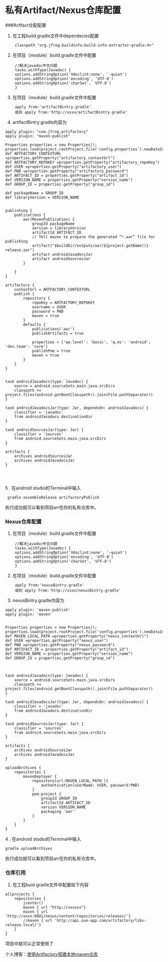 # 私有Artifact/Nexus仓库配置

###Aritfact仓配配置
1. 在工程build.gradle文件中dependecies配置

        classpath "org.jfrog.buildinfo:build-info-extractor-gradle:4+"
        
        
2. 在项目（module）build.gradle文件中配置

        //解决javadoc中文问题
        tasks.withType(Javadoc) {
        options.addStringOption('Xdoclint:none', '-quiet')
        options.addStringOption('encoding', 'UTF-8')
        options.addStringOption('charSet', 'UTF-8')
        }
3. 在项目（module）build.gradle文件中配置
        
        apply from:'artifactBintry.gradle'
        或则 apply from:'http://xxxx/artifactBintry.gradle'
        
4. artifactBintry.gradle内容为

```
apply plugin: "com.jfrog.artifactory"
apply plugin: "maven-publish"

Properties properties = new Properties();
properties.load(project.rootProject.file('config.properties').newDataInputStream());
def ARTFACTORY_CONTEXTURL =properties.getProperty("artifactory_contextUrl")
def ARTFACTORY_REPOKEY =properties.getProperty("artifactory_repoKey")
def USER =properties.getProperty("artifactory_user")
def PWD =properties.getProperty("artifactory_password")
def ARTIFACT_ID = properties.getProperty("artifact_id")
def VERSION_NAME = properties.getProperty("version_name")
def GROUP_ID = properties.getProperty("group_id")

def packageName = GROUP_ID
def libraryVersion = VERSION_NAME


publishing {
    publications {
        aar(MavenPublication) {
            groupId packageName
            version = libraryVersion
            artifactId ARTIFACT_ID
            // Tell maven to prepare the generated “*.aar” file for publishing
            artifact("$buildDir/outputs/aar/${project.getName()}-release.aar")
            artifact androidJavadocsJar
            artifact androidSourcesJar
        }

    }
}

artifactory {
    contextUrl = ARTFACTORY_CONTEXTURL
    publish {
        repository {
            repoKey = ARTFACTORY_REPOKEY
            username = USER
            password = PWD
            maven = true
        }
        defaults {
            publications('aar')
            publishArtifacts = true

            properties = ['qa.level': 'basic', 'q.os': 'android', 'dev.team': 'core']
            publishPom = true
            maven = true
        }
    }
}


task androidJavadocs(type: Javadoc) {
    source = android.sourceSets.main.java.srcDirs
    classpath +=    project.files(android.getBootClasspath().join(File.pathSeparator))
}

task androidJavadocsJar(type: Jar, dependsOn: androidJavadocs) {
    classifier = 'javadoc'
    from androidJavadocs.destinationDir
}

task androidSourcesJar(type: Jar) {
    classifier = 'sources'
    from android.sourceSets.main.java.srcDirs
}

artifacts {
    archives androidSourcesJar
    archives androidJavadocsJar
}




```
5 . 在android studio的Terminal中输入 
  
```  
 gradle assembleRelease artifactoryPublish
```
执行成功就可以看到项目arr在你的私有仓库中。

### Nexus仓库配置

1. 在项目（module）build.gradle文件中配置

        //解决javadoc中文问题
        tasks.withType(Javadoc) {
        options.addStringOption('Xdoclint:none', '-quiet')
        options.addStringOption('encoding', 'UTF-8')
        options.addStringOption('charSet', 'UTF-8')
        }
2. 在项目（module）build.gradle文件中配置
        
        apply from:'nexusBintry.gradle'
        或则 apply from:'http://xxxx/nexusBintry.gradle'

3. nexusBintry.gradle内容为

```
apply plugin: 'maven-publish'
apply plugin: 'maven'


Properties properties = new Properties();
properties.load(project.rootProject.file('config.properties').newDataInputStream());
def MAVEN_LOCAL_PATH =properties.getProperty("nexus_contextUrl")
def USER =properties.getProperty("nexus_user")
def PWD =properties.getProperty("nexus_password")
def ARTIFACT_ID = properties.getProperty("artifact_id")
def VERSION_NAME = properties.getProperty("version_name")
def GROUP_ID = properties.getProperty("group_id")



task androidJavadocs(type: Javadoc) {
    source = android.sourceSets.main.java.srcDirs
    classpath += project.files(android.getBootClasspath().join(File.pathSeparator))
}

task androidJavadocsJar(type: Jar, dependsOn: androidJavadocs) {
    classifier = 'javadoc'
    from androidJavadocs.destinationDir
}

task androidSourcesJar(type: Jar) {
    classifier = 'sources'
    from android.sourceSets.main.java.srcDirs
}

artifacts {
    archives androidSourcesJar
    archives androidJavadocsJar
}

uploadArchives {
    repositories {
        mavenDeployer {
            repository(url:MAVEN_LOCAL_PATH ){
                authentication(userName: USER, password:PWD)
            }
            pom.project {
                groupId GROUP_ID
                artifactId ARTIFACT_ID
                version VERSION_NAME
                packaging 'aar'
            }
        }
    }
}
```
4 . 在android studio的Terminal中输入 
  
```  
gradle uploadArchives
```
执行成功就可以看到项目arr在你的私有仓库中。

### 仓库引用
1. 在工程buid.gradle文件中配置如下内容

```
allprojects {
    repositories {
        jcenter()
        maven { url "http://xxxxxx"}
        maven { url 'http://xxxx:8081/nexus/content/repositories/releases/'}
        //maven { url 'http://api.oue-app.com/artifactory/libs-release-local/'}
    }
}
```
项目中就可以正常使用了


个人博客：[使用Artifactory搭建本地maven仓库](http://www.etongwl.com/blogphp/archives/1266.html)

